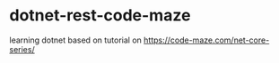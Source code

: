 # dotnet-rest-code-maze
learning dotnet based on tutorial on https://code-maze.com/net-core-series/
